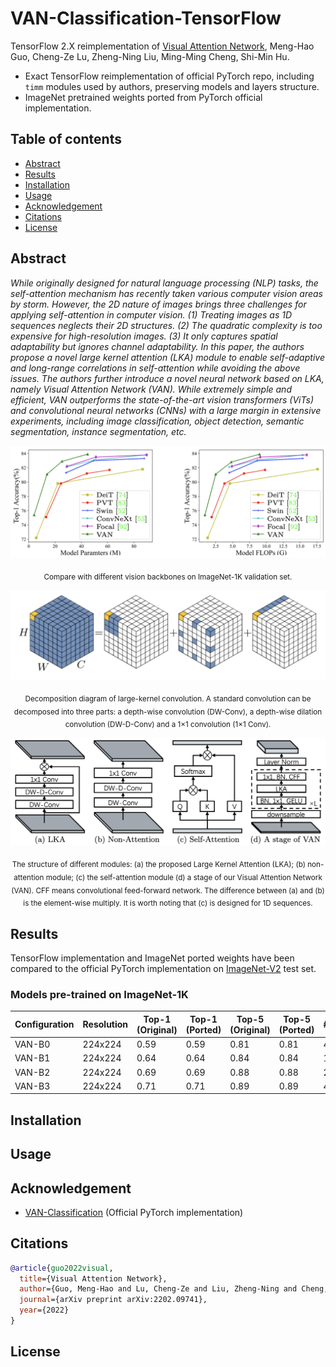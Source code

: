 # VAN-Classification-TensorFlow
TensorFlow 2.X reimplementation of [Visual Attention Network](https://arxiv.org/abs/2202.09741v5), Meng-Hao Guo, Cheng-Ze Lu, Zheng-Ning Liu, Ming-Ming Cheng, Shi-Min Hu.
- Exact TensorFlow reimplementation of official PyTorch repo, including `timm` modules used by authors, preserving models and layers structure.
- ImageNet pretrained weights ported from PyTorch official implementation.

## Table of contents
- [Abstract](#abstract)
- [Results](#results)
- [Installation](#installation)
- [Usage](#usage)
- [Acknowledgement](#acknowledgement)
- [Citations](#citations)
- [License](#license)

<div id="abstract"/>

## Abstract
*While originally designed for natural language processing (NLP) tasks, the self-attention mechanism has recently taken various computer vision areas by storm. However, the 2D nature of images brings three challenges for applying self-attention in computer vision. (1) Treating images as 1D sequences neglects their 2D structures. (2) The quadratic complexity is too expensive for high-resolution images. (3) It only captures spatial adaptability but ignores channel adaptability. In this paper, the authors propose a novel large kernel attention (LKA) module to enable self-adaptive and long-range correlations in self-attention while avoiding the above issues. The authors further introduce a novel neural network based on LKA, namely Visual Attention Network (VAN). While extremely simple and efficient, VAN outperforms the state-of-the-art vision transformers (ViTs) and convolutional neural networks (CNNs) with a large margin in extensive experiments, including image classification, object detection, semantic segmentation, instance segmentation, etc.*


![Alt text](https://github.com/EMalagoli92/VAN-Classification-TensorFlow/blob/main/assets/images/Comparsion.png?raw=true) 
<p align = "center"><sub>Compare with different vision backbones on ImageNet-1K validation set.</sub></p>


![Alt text](https://github.com/EMalagoli92/VAN-Classification-TensorFlow/blob/main/assets/images/decomposition.png?raw=true)
<p align = "center"><sub>Decomposition diagram of large-kernel convolution. A standard convolution can be decomposed into three parts: a depth-wise convolution (DW-Conv), a depth-wise dilation convolution (DW-D-Conv) and a 1×1 convolution (1×1 Conv).</sub></p>


![Alt text](https://github.com/EMalagoli92/VAN-Classification-TensorFlow/blob/main/assets/images/LKA.png?raw=true)
<p align = "center"><sub>The structure of different modules: (a) the proposed Large Kernel Attention (LKA); (b) non-attention module; (c) the self-attention module (d) a stage of our Visual Attention Network (VAN). CFF means convolutional feed-forward network. The difference between (a) and (b) is the element-wise multiply. It is worth noting that (c) is designed for 1D sequences.</sub></p>


<div id="results"/>

## Results
TensorFlow implementation and ImageNet ported weights have been compared to the official PyTorch implementation on [ImageNet-V2](https://www.tensorflow.org/datasets/catalog/imagenet_v2) test set.

### Models pre-trained on ImageNet-1K
| Configuration  | Resolution | Top-1 (Original) | Top-1 (Ported) | Top-5 (Original) | Top-5 (Ported) | #Params
| ------------- | ------------- | ------------- | ------------- | ------------- | ------------- | ------------- |
| VAN-B0 | 224x224 | 0.59 | 0.59 | 0.81 | 0.81 | 4.1M |
| VAN-B1 | 224x224 | 0.64 | 0.64 | 0.84 | 0.84 | 13.9M |
| VAN-B2 | 224x224 | 0.69 | 0.69 | 0.88 | 0.88 | 26.6M |
| VAN-B3 | 224x224 | 0.71 | 0.71 | 0.89 | 0.89 | 44.8M |


<div id="installation"/>

## Installation

<div id="usage"/>

## Usage

<div id="acknowledgement"/>

## Acknowledgement
- [VAN-Classification](https://github.com/Visual-Attention-Network/VAN-Classification) (Official PyTorch implementation)


<div id="citations"/>

## Citations
```bibtex
@article{guo2022visual,
  title={Visual Attention Network},
  author={Guo, Meng-Hao and Lu, Cheng-Ze and Liu, Zheng-Ning and Cheng, Ming-Ming and Hu, Shi-Min},
  journal={arXiv preprint arXiv:2202.09741},
  year={2022}
}
```


<div id="license"/>

## License
